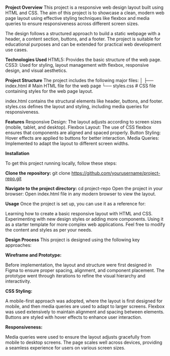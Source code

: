 **Project Overview**
This project is a responsive web design layout built using HTML and CSS. The aim of this project is to showcase a clean, modern web page layout using effective styling techniques like flexbox and media queries to ensure responsiveness across different screen sizes.

The design follows a structured approach to build a static webpage with a header, a content section, buttons, and a footer. The project is suitable for educational purposes and can be extended for practical web development use cases.

**Technologies Used**
HTML5: Provides the basic structure of the web page.
CSS3: Used for styling, layout management with flexbox, responsive design, and visual aesthetics.

**Project Structure**
The project includes the following major files:
│
├── index.html          # Main HTML file for the web page
└── styles.css          # CSS file containing styles for the web page layout.

index.html contains the structural elements like header, buttons, and footer.
styles.css defines the layout and styling, including media queries for responsiveness.

**Features**
Responsive Design: The layout adjusts according to screen sizes (mobile, tablet, and desktop).
Flexbox Layout: The use of CSS flexbox ensures that components are aligned and spaced properly.
Button Styling: Hover effects are applied to buttons for better interaction.
Media Queries: Implemented to adapt the layout to different screen widths.

**Installation**

  To get this project running locally, follow these steps:
  
 **Clone the repository:**
    git clone https://github.com/yourusername/project-repo.git
  
**Navigate to the project directory:**
  cd project-repo
  Open the project in your browser:
  Open index.html file in any modern browser to view the layout.

**Usage**
  Once the project is set up, you can use it as a reference for:

  Learning how to create a basic responsive layout with HTML and CSS.
  Experimenting with new design styles or adding more components.
  Using it as a starter template for more complex web applications.
  Feel free to modify the content and styles as per your needs.

**Design Process**
  This project is designed using the following key approaches:

**Wireframe and Prototype:**

  Before implementation, the layout and structure were first designed in Figma to ensure proper spacing, alignment, and component placement.
  The prototype went through iterations to refine the visual hierarchy and interactivity.
  
**CSS Styling:**

  A mobile-first approach was adopted, where the layout is first designed for mobile, and then media queries are used to adapt to larger screens.
  Flexbox was used extensively to maintain alignment and spacing between elements.
  Buttons are styled with hover effects to enhance user interaction.

**Responsiveness:**

  Media queries were used to ensure the layout adjusts gracefully from mobile to desktop screens.
  The page scales well across devices, providing a seamless experience for users on various screen sizes.


